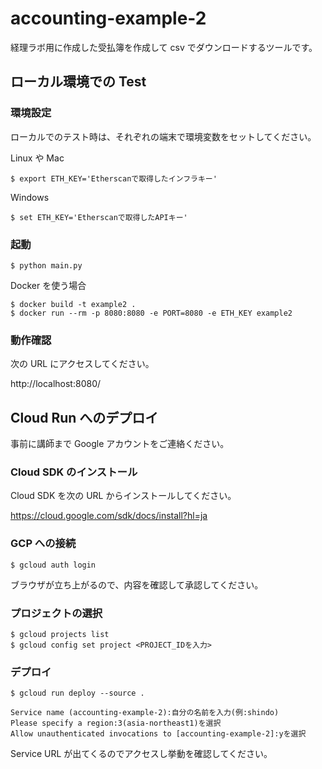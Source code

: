 # accounting-example-2

経理ラボ用に作成した受払簿を作成して csv でダウンロードするツールです。

## ローカル環境での Test

### 環境設定

ローカルでのテスト時は、それぞれの端末で環境変数をセットしてください。

Linux や Mac

```console
$ export ETH_KEY='Etherscanで取得したインフラキー'
```

Windows

```console
$ set ETH_KEY='Etherscanで取得したAPIキー'
```

### 起動

```console
$ python main.py
```

Docker を使う場合

```console
$ docker build -t example2 .
$ docker run --rm -p 8080:8080 -e PORT=8080 -e ETH_KEY example2
```

### 動作確認

次の URL にアクセスしてください。

http://localhost:8080/

## Cloud Run へのデプロイ

事前に講師まで Google アカウントをご連絡ください。

### Cloud SDK のインストール

Cloud SDK を次の URL からインストールしてください。

https://cloud.google.com/sdk/docs/install?hl=ja

### GCP への接続

```console
$ gcloud auth login
```

ブラウザが立ち上がるので、内容を確認して承認してください。

### プロジェクトの選択

```console
$ gcloud projects list
$ gcloud config set project <PROJECT_IDを入力>
```

### デプロイ

```console
$ gcloud run deploy --source .
```

```
Service name (accounting-example-2):自分の名前を入力(例:shindo)
Please specify a region:3(asia-northeast1)を選択
Allow unauthenticated invocations to [accounting-example-2]:yを選択

```

Service URL が出てくるのでアクセスし挙動を確認してください。
